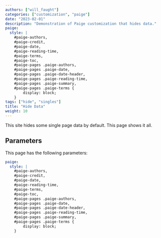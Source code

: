```yaml
---
authors: ["will_faught"]
categories: ["customization", "paige"]
date: "2023-02-01"
description: "Demonstration of Paige customization that hides data."
paige:
  style: |
    #paige-authors,
    #paige-credit,
    #paige-date,
    #paige-reading-time,
    #paige-terms,
    #paige-toc,
    #paige-pages .paige-authors,
    #paige-pages .paige-date,
    #paige-pages .paige-date-header,
    #paige-pages .paige-reading-time,
    #paige-pages .paige-summary,
    #paige-pages .paige-terms {
        display: block;
    }
tags: ["hide", "singles"]
title: "Hide Data"
weight: 10
---
```


This site hides some single page data by default. This page shows it all.

<!--more-->

## Parameters

This page has the following parameters:

```yaml
paige:
  style: |
    #paige-authors,
    #paige-credit,
    #paige-date,
    #paige-reading-time,
    #paige-terms,
    #paige-toc,
    #paige-pages .paige-authors,
    #paige-pages .paige-date,
    #paige-pages .paige-date-header,
    #paige-pages .paige-reading-time,
    #paige-pages .paige-summary,
    #paige-pages .paige-terms {
        display: block;
    }
```
